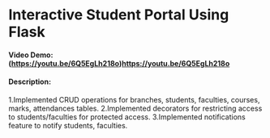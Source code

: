 # Interactive Student Portal Using Flask
#### Video Demo:  <a>(https://youtu.be/6Q5EgLh218o)</a>https://youtu.be/6Q5EgLh218o
#### Description:

1.Implemented CRUD operations for branches, students, faculties, courses, marks, attendances tables.
2.Implemented decorators for restricting access to students/faculties for protected access.
3.Implemented notifications feature to notify students, faculties.

